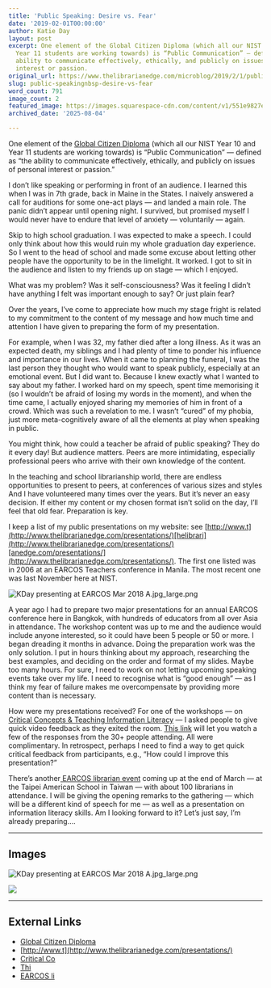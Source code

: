 ```yaml
---
title: 'Public Speaking: Desire vs. Fear'
date: '2019-02-01T00:00:00'
author: Katie Day
layout: post
excerpt: One element of the Global Citizen Diploma (which all our NIST Year 10 and
  Year 11 students are working towards) is “Public Communication” — defined as “the
  ability to communicate effectively, ethically, and publicly on issues of personal
  interest or passion.
original_url: https://www.thelibrarianedge.com/microblog/2019/2/1/public-speakingnbsp-desire-vs-fear
slug: public-speakingnbsp-desire-vs-fear
word_count: 791
image_count: 2
featured_image: https://images.squarespace-cdn.com/content/v1/551e9827e4b0a00742213303/1549015754145-Q43IR98UTNCFBSLHX7A3/KDay+presenting+at+EARCOS+Mar+2018+A.jpg_large.png
archived_date: '2025-08-04'

---
```


One element of the [Global Citizen Diploma](https://globalcitizendiploma.org/) \(which all our NIST Year 10 and Year 11 students are working towards\) is “Public Communication” — defined as “the ability to communicate effectively, ethically, and publicly on issues of personal interest or passion.”

I don’t like speaking or performing in front of an audience. I learned this when I was in 7th grade, back in Maine in the States. I naively answered a call for auditions for some one-act plays — and landed a main role. The panic didn’t appear until opening night. I survived, but promised myself I would never have to endure that level of anxiety — voluntarily — again.

Skip to high school graduation. I was expected to make a speech. I could only think about how this would ruin my whole graduation day experience. So I went to the head of school and made some excuse about letting other people have the opportunity to be in the limelight. It worked. I got to sit in the audience and listen to my friends up on stage — which I enjoyed.

What was my problem? Was it self-consciousness? Was it feeling I didn’t have anything I felt was important enough to say? Or just plain fear?

Over the years, I’ve come to appreciate how much my stage fright is related to my commitment to the content of my message and how much time and attention I have given to preparing the form of my presentation.

For example, when I was 32, my father died after a long illness. As it was an expected death, my siblings and I had plenty of time to ponder his influence and importance in our lives. When it came to planning the funeral, I was the last person they thought who would want to speak publicly, especially at an emotional event. But I did want to. Because I knew exactly what I wanted to say about my father. I worked hard on my speech, spent time memorising it \(so I wouldn’t be afraid of losing my words in the moment\), and when the time came, I actually enjoyed sharing my memories of him in front of a crowd. Which was such a revelation to me. I wasn’t “cured” of my phobia, just more meta-cognitively aware of all the elements at play when speaking in public.

You might think, how could a teacher be afraid of public speaking? They do it every day\! But audience matters. Peers are more intimidating, especially professional peers who arrive with their own knowledge of the content.

In the teaching and school librarianship world, there are endless opportunities to present to peers, at conferences of various sizes and styles And I have volunteered many times over the years. But it’s never an easy decision. If either my content or my chosen format isn’t solid on the day, I’ll feel that old fear. Preparation is key.

I keep a list of my public presentations on my website: see [http://www.t](http://www.thelibrarianedge.com/presentations/)[helibrari](http://www.thelibrarianedge.com/presentations/)[anedge.com/presentations/](http://www.thelibrarianedge.com/presentations/). The first one listed was in 2006 at an EARCOS Teachers conference in Manila. The most recent one was last November here at NIST.

![KDay presenting at EARCOS Mar 2018 A.jpg_large.png](https://images.squarespace-cdn.com/content/v1/551e9827e4b0a00742213303/1549015754145-Q43IR98UTNCFBSLHX7A3/KDay+presenting+at+EARCOS+Mar+2018+A.jpg_large.png)

A year ago I had to prepare two major presentations for an annual EARCOS conference here in Bangkok, with hundreds of educators from all over Asia in attendance. The workshop content was up to me and the audience would include anyone interested, so it could have been 5 people or 50 or more. I began dreading it months in advance. Doing the preparation work was the only solution. I put in hours thinking about my approach, researching the best examples, and deciding on the order and format of my slides. Maybe too many hours. For sure, I need to work on not letting upcoming speaking events take over my life. I need to recognise what is “good enough” — as I think my fear of failure makes me overcompensate by providing more content than is necessary.

How were my presentations received? For one of the workshops — on [Critical Co](https://docs.google.com/presentation/d/e/2PACX-1vTN2UVAmb3QXbxAZS1ea7rh59utOKeIUOlr51--R-8DgUqvAn8YlCBmnOQnmpQExPoyxiXDmD2NZvhF/pub?start=false&loop=false&delayms=3000)[nce](https://docs.google.com/presentation/d/e/2PACX-1vTN2UVAmb3QXbxAZS1ea7rh59utOKeIUOlr51--R-8DgUqvAn8YlCBmnOQnmpQExPoyxiXDmD2NZvhF/pub?start=false&loop=false&delayms=3000)[pts & Teaching Information Literacy](https://docs.google.com/presentation/d/e/2PACX-1vTN2UVAmb3QXbxAZS1ea7rh59utOKeIUOlr51--R-8DgUqvAn8YlCBmnOQnmpQExPoyxiXDmD2NZvhF/pub?start=false&loop=false&delayms=3000) — I asked people to give quick video feedback as they exited the room. [Thi](https://www.youtube.com/playlist?list=PLR0hu4nKlZ4YKArgOhSTN72NDTssCKe3L)[s lin](https://www.youtube.com/playlist?list=PLR0hu4nKlZ4YKArgOhSTN72NDTssCKe3L)[k](https://www.youtube.com/playlist?list=PLR0hu4nKlZ4YKArgOhSTN72NDTssCKe3L) will let you watch a few of the responses from the 30+ people attending. All were complimentary. In retrospect, perhaps I need to find a way to get quick critical feedback from participants, e.g., “How could I improve this presentation?”

There’s another[ EARCOS li](https://bit.ly/tas2019)[braria](https://bit.ly/tas2019)[n event](https://bit.ly/tas2019) coming up at the end of March — at the Taipei American School in Taiwan — with about 100 librarians in attendance. I will be giving the opening remarks to the gathering — which will be a different kind of speech for me — as well as a presentation on information literacy skills. Am I looking forward to it? Let’s just say, I’m already preparing….

---

## Images

![KDay presenting at EARCOS Mar 2018 A.jpg_large.png](https://images.squarespace-cdn.com/content/v1/551e9827e4b0a00742213303/1549015754145-Q43IR98UTNCFBSLHX7A3/KDay+presenting+at+EARCOS+Mar+2018+A.jpg_large.png)

![](https://assets.squarespace.com/universal/images-v6/default-avatar.png)



---

## External Links

- [Global Citizen Diploma](https://globalcitizendiploma.org/)
- [http://www.t](http://www.thelibrarianedge.com/presentations/)
- [Critical Co](https://docs.google.com/presentation/d/e/2PACX-1vTN2UVAmb3QXbxAZS1ea7rh59utOKeIUOlr51--R-8DgUqvAn8YlCBmnOQnmpQExPoyxiXDmD2NZvhF/pub?start=false&loop=false&delayms=3000)
- [Thi](https://www.youtube.com/playlist?list=PLR0hu4nKlZ4YKArgOhSTN72NDTssCKe3L)
- [EARCOS li](https://bit.ly/tas2019)
